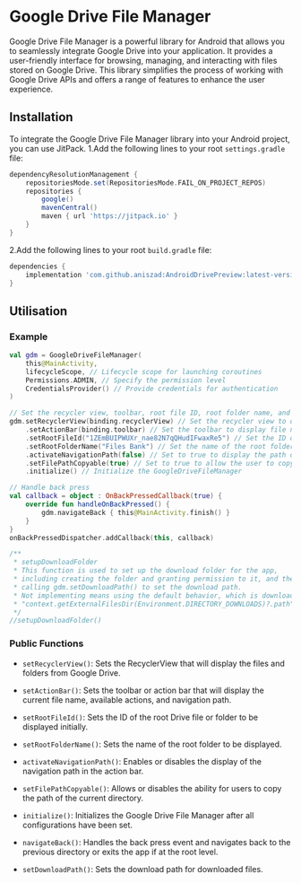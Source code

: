 # Google Drive File Manager

Google Drive File Manager is a powerful library for Android that allows you to seamlessly integrate Google Drive into your application. It provides a user-friendly interface for browsing, managing, and interacting with files stored on Google Drive. This library simplifies the process of working with Google Drive APIs and offers a range of features to enhance the user experience.

## Installation

To integrate the Google Drive File Manager library into your Android project, you can use JitPack.
1.Add the following lines to your root `settings.gradle` file:

```gradle
dependencyResolutionManagement {
    repositoriesMode.set(RepositoriesMode.FAIL_ON_PROJECT_REPOS)
    repositories {
        google()
        mavenCentral()
        maven { url 'https://jitpack.io' }
    }
}
```
2.Add the following lines to your root `build.gradle` file:
```gradle
dependencies {
    implementation 'com.github.aniszad:AndroidDrivePreview:latest-version'
}
```

## Utilisation

### Example
```kotlin
val gdm = GoogleDriveFileManager(
    this@MainActivity,
    lifecycleScope, // Lifecycle scope for launching coroutines
    Permissions.ADMIN, // Specify the permission level
    CredentialsProvider() // Provide credentials for authentication
)

// Set the recycler view, toolbar, root file ID, root folder name, and file picker listener
gdm.setRecyclerView(binding.recyclerView) // Set the recycler view to display files
    .setActionBar(binding.toolbar) // Set the toolbar to display file name, actions, path
    .setRootFileId("1ZEmBUIPWUXr_nae82N7qQHudIFwaxRe5") // Set the ID of the root Drive file to be displayed
    .setRootFolderName("Files Bank") // Set the name of the root folder
    .activateNavigationPath(false) // Set to true to display the path of the current directory
    .setFilePathCopyable(true) // Set to true to allow the user to copy the path of the current directory
    .initialize() // Initialize the GoogleDriveFileManager

// Handle back press
val callback = object : OnBackPressedCallback(true) {
    override fun handleOnBackPressed() {
        gdm.navigateBack { this@MainActivity.finish() }
    }
}
onBackPressedDispatcher.addCallback(this, callback)

/**
 * setupDownloadFolder
 * This function is used to set up the download folder for the app,
 * including creating the folder and granting permission to it, and then
 * calling gdm.setDownloadPath() to set the download path.
 * Not implementing means using the default behavior, which is downloading into:
 * "context.getExternalFilesDir(Environment.DIRECTORY_DOWNLOADS)?.path"
 */
//setupDownloadFolder()
```

### Public Functions

- `setRecyclerView()`: Sets the RecyclerView that will display the files and folders from Google Drive.

- `setActionBar()`: Sets the toolbar or action bar that will display the current file name, available actions, and navigation path.

- `setRootFileId()`: Sets the ID of the root Drive file or folder to be displayed initially.

- `setRootFolderName()`: Sets the name of the root folder to be displayed.

- `activateNavigationPath()`: Enables or disables the display of the navigation path in the action bar.

- `setFilePathCopyable()`: Allows or disables the ability for users to copy the path of the current directory.

- `initialize()`: Initializes the Google Drive File Manager after all configurations have been set.

- `navigateBack()`: Handles the back press event and navigates back to the previous directory or exits the app if at the root level.

- `setDownloadPath()`: Sets the download path for downloaded files.
